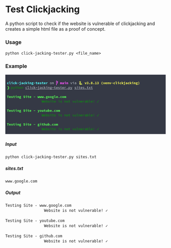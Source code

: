 # Test Clickjacking

A python script to check if the website is vulnerable of clickjacking and creates a simple html file as a proof of concept.

### Usage

```
python click-jacking-tester.py <file_name>
```

### Example
![demo](https://github.com/ShreehariVaasishta/click-jacking-tester/blob/main/image.png)


##### Input

```
python click-jacking-tester.py sites.txt
```

##### sites.txt

```
www.google.com
```

##### Output

```
Testing Site - www.google.com
                 Website is not vulnerable! ✓

Testing Site - youtube.com
                 Website is not vulnerable! ✓

Testing Site - github.com
                 Website is not vulnerable! ✓
```
